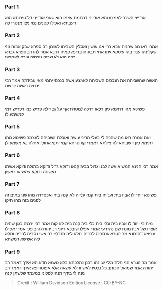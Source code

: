
### Part 1
אודייני השכר לאמצע והא אודייני דמחמת עצמו הוא שאני אודייני דלנטירותא הוא דעבידא ואפילו קטנים נמי מצו מנטרי לה

### Part 2
אמרו ראו מה שהניח אבא הרי אנו עושין ואוכלין השביחו לעצמן רב ספרא שבק אבוה זוזי שקלינהו עבד בהו עיסקא אתו אחי תבעוהו בדינא קמיה דרבא אמר להו רב ספרא גברא רבה הוא לא שביק גירסיה וטרח לאחריני

### Part 3
האשה שהשביחה את הנכסים השביחה לאמצע אשה בנכסי יתמי מאי עבידתה אמר רבי ירמיה באשה יורשת

### Part 4
פשיטא מהו דתימא כיון דלאו דרכה למטרח אף על גב דלא פריש כמו דפריש דמי קמשמע לן

### Part 5
ואם אמרה ראו מה שהניח לי בעלי הריני עושה ואוכלת השביחה לעצמה פשיטא מהו דתימא כיון דשביחא לה מילתא דאמרי קא טרחא קמי יתמי אחולי אחלה קא משמע לן

### Part 6
אמר רבי חנינא המשיא אשה לבנו גדול בבית קנאו ודוקא גדול ודוקא בתולה ודוקא אשתו ראשונה ודוקא שהשיאו ראשון

### Part 7
פשיטא ייחד לו אביו בית ועלייה בית קנה עלייה לא קנה בית ואכסדרה מהו שני בתים זה לפנים מזה מהו תיקו

### Part 8
מיתיבי ייחד לו אביו בית וכלי בית כלי בית קנה בית לא קנה אמר רבי ירמיה כגון שהיה אוצרו של אביו מונח שם נהרדעי אמרי אפילו שובכא דיוני רב יהודה ורב פפי אמרי אפילו עציצא דהרסנא מר זוטרא אנסביה לבריה ותלא ליה סנדלא רב אשי נסביה לבריה ותלא ליה אשישא דמשחא

### Part 9
אמר מר זוטרא הני תלת מילי שוינהו רבנן כהלכתא בלא טעמא חדא הא אידך דאמר רב יהודה אמר שמואל הכותב כל נכסיו לאשתו לא עשאה אלא אפוטרופא אידך דאמר רב מנה לי בידך תנהו לפלוני במעמד שלשתן קנה

>Credit : William Davidson Edition
>License : CC-BY-NC